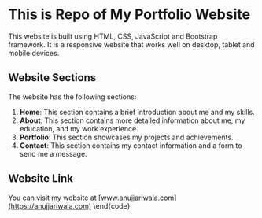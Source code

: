# This is Repo of My Portfolio Website
This website is built using HTML, CSS, JavaScript and Bootstrap framework. It is a responsive website that
works well on desktop, tablet and mobile devices.

## Website Sections
The website has the following sections:
1. **Home**: This section contains a brief introduction about me and my skills.
2. **About**: This section contains more detailed information about me, my education, and my work
experience.
3. **Portfolio**: This section showcases my projects and achievements.
4. **Contact**: This section contains my contact information and a form to send me a message.

## Website Link
You can visit my website at [www.anujjariwala.com](https://anujjariwala.com)
\end{code}
